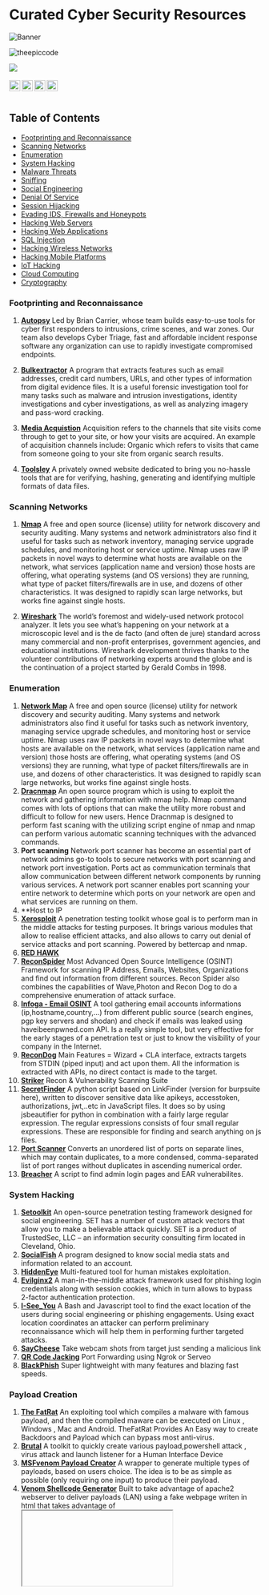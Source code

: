 # Curated Cyber Security Resources

![Banner](https://github.com/theepiccode/Curated-CyberSec-Resources/blob/main/Banner.png)
<p align="left"> <img src="https://komarev.com/ghpvc/?username=theepiccode&label=Views&color=blue&style=plastic" alt="theepiccode" /> </p>
<a href = "https://invite.theepiccode.com" align = "left">
<img src = "https://img.shields.io/badge/Discord-Join%20the%20Server-blue" /> 
</a>
<br>
<br>
<a href="https://twitter.com/theepiccode1">
  <img align="left" alt="theepiccode's Twitter" width="22px" src="https://cdn.jsdelivr.net/npm/simple-icons@v3/icons/twitter.svg" />
</a>
<a href="https://github.com/theepiccode">
  <img align="left" alt="theepiccode's Github" width="22px" src="https://cdn.jsdelivr.net/npm/simple-icons@v3/icons/github.svg" />
</a>
<a href="https://www.instagram.com/theepiccode/">
  <img align="left" alt="theepiccode's Instagram" width="22px" src="https://cdn.jsdelivr.net/npm/simple-icons@v3/icons/instagram.svg" />
</a>
<a href="https://www.youtube.com/theepiccode">
  <img align="left" alt="theepiccode's Youtube" width="22px" src="https://cdn.jsdelivr.net/npm/simple-icons@v3/icons/youtube.svg" />
</a>
<br>
<br>

## Table of Contents
- [Footprinting and Reconnaissance](#Footprinting-Reconnaissance)
- [Scanning Networks](#Scanning-Networks)
- [Enumeration](#Enumeration)
- [System Hacking](#System-Hacking)
- [Malware Threats](#Malware-Threats)
- [Sniffing](#Sniffing)
- [Social Engineering](#Social-Engineering)
- [Denial Of Service](#Denial-Of-Service)
- [Session Hijacking](#Session-Hijacking)
- [Evading IDS, Firewalls and Honeypots](#Evading-IDS)
- [Hacking Web Servers](#Hacking-Web-Servers)
- [Hacking Web Applications](#Hacking-Web-Applications)
- [SQL Injection](#SQL-Injection)
- [Hacking Wireless Networks](#Hacking-Wireless-Networks)
- [Hacking Mobile Platforms](#Hacking-Mobile-Platforms)
- [IoT Hacking](#IoT-Hacking)
- [Cloud Computing](#Cloud-Computing)
- [Cryptography](#Cryptography)

### Footprinting and Reconnaissance
1. [**Autopsy**](https://www.autopsy.com)
Led by Brian Carrier, whose team builds easy-to-use tools for cyber first responders to intrusions, crime scenes, and war zones. Our team also develops Cyber Triage, fast and affordable incident response software any organization can use to rapidly investigate compromised endpoints.

2. [**Bulkextractor**](https://github.com/simsong/bulk_extractor)
   A program that extracts features such as email addresses, credit card numbers, URLs, and other types of information from digital evidence files. It is a useful forensic investigation tool for many tasks such as malware and intrusion investigations, identity investigations and cyber investigations, as well as analyzing imagery and pass-word cracking. 

3. [**Media Acquistion**](https://guymager.sourceforge.io/)
   Acquisition refers to the channels that site visits come through to get to your site, or how your visits are acquired. An example of acquisition channels include:
  Organic which refers to visits that came from someone going to your site from organic search results.

4. [**Toolsley**](https://www.toolsley.com)
    A privately owned website dedicated to bring you no-hassle tools that are for verifying, hashing, generating and identifying multiple formats of data files.

### Scanning Networks
1. [**Nmap**](https://www.nmap.org)
    A free and open source (license) utility for network discovery and security auditing. Many systems and network administrators also find it useful for tasks such as network inventory, managing service upgrade schedules, and monitoring host or service uptime. Nmap uses raw IP packets in novel ways to determine what hosts are available on the network, what services (application name and version) those hosts are offering, what operating systems (and OS versions) they are running, what type of packet filters/firewalls are in use, and dozens of other characteristics. It was designed to rapidly scan large networks, but works fine against single hosts. 

2. [**Wireshark**](https://www.wireshark.org)
    The world’s foremost and widely-used network protocol analyzer. It lets you see what’s happening on your network at a microscopic level and is the de facto (and often de jure) standard across many commercial and non-profit enterprises, government agencies, and educational institutions. Wireshark development thrives thanks to the volunteer contributions of networking experts around the globe and is the continuation of a project started by Gerald Combs in 1998.

### Enumeration
1. [**Network Map**](https://github.com/nmap/nmap)
   A free and open source (license) utility for network discovery and security auditing. Many systems and network administrators also find it useful for tasks such as network inventory, managing service upgrade schedules, and monitoring host or service uptime. Nmap uses raw IP packets in novel ways to determine what hosts are available on the network, what services (application name and version) those hosts are offering, what operating systems (and OS versions) they are running, what type of packet filters/firewalls are in use, and dozens of other characteristics. It was designed to rapidly scan large networks, but works fine against single hosts.
2. [**Dracnmap**](https://github.com/Screetsec/Dracnmap)
   An open source program which is using to exploit the network and gathering information with nmap help. Nmap command comes with lots of options that can make the utility more robust and difficult to follow for new users. Hence Dracnmap is designed to perform fast scaning with the utilizing script engine of nmap and nmap can perform various automatic scanning techniques with the advanced commands.
3. **Port scanning**
   Network port scanner has become an essential part of network admins go-to tools to secure networks with port scanning and network port investigation. Ports act as communication terminals that allow communication between different network components by running various services. A network port scanner enables port scanning your entire network to determine which ports on your network are open and what services are running on them. 
4. **Host to IP 
5. [**Xerosploit**](https://github.com/LionSec/xerosploit)
   A penetration testing toolkit whose goal is to perform man in the middle attacks for testing purposes. It brings various modules that allow to realise efficient attacks, and also allows to carry out denial of service attacks and port scanning. Powered by bettercap and nmap.
6. [**RED HAWK**](https://github.com/Tuhinshubhra/RED_HAWK)
7. [**ReconSpider**](https://github.com/bhavsec/reconspider)
   Most Advanced Open Source Intelligence (OSINT) Framework for scanning IP Address, Emails, Websites, Organizations and find out information from different sources.
   Recon Spider also combines the capabilities of Wave,Photon and Recon Dog to do a comprehensive enumeration of attack surface.
8. [**Infoga - Email OSINT**](https://github.com/m4ll0k/Infoga)
   A tool gathering email accounts informations (ip,hostname,country,...) from different public source (search engines, pgp key servers and shodan) and check if emails was leaked using haveibeenpwned.com API. Is a really simple tool, but very effective for the early stages of a penetration test or just to know the visibility of your company in the Internet.
9. [**ReconDog**](https://github.com/s0md3v/ReconDog)
    Main Features = Wizard + CLA interface, extracts targets from STDIN (piped input) and act upon them. All the information is extracted with APIs, no direct contact is made to the target. 
10. [**Striker**](https://github.com/s0md3v/Striker)
    Recon & Vulnerability Scanning Suite
11. [**SecretFinder**](https://github.com/m4ll0k/SecretFinder)
    A python script based on LinkFinder (version for burpsuite here), written to discover sensitive data like apikeys, accesstoken, authorizations, jwt,..etc in JavaScript files. It does so by using jsbeautifier for python in combination with a fairly large regular expression. The regular expressions consists of four small regular expressions. These are responsible for finding and search anything on js files.    
12. [**Port Scanner**](https://github.com/bao7uo/PortRanger)
    Converts an unordered list of ports on separate lines, which may contain duplicates, to a more condensed, comma-separated list of port ranges without duplicates in ascending numerical order.
13. [**Breacher**](https://github.com/s0md3v/Breacher)
    A script to find admin login pages and EAR vulnerabilites.

### System Hacking
1. [**Setoolkit**](https://github.com/trustedsec/social-engineer-toolkit)
  An open-source penetration testing framework designed for social engineering. SET has a number of custom attack vectors that allow you to make a believable attack quickly. SET is a product of TrustedSec, LLC – an information security consulting firm located in Cleveland, Ohio.
2. [**SocialFish**](https://github.com/UndeadSec/SocialFish)
   A program designed to know social media stats and information related to an account.
3. [**HiddenEye**](https://github.com/Open-Security-Group-OSG/HiddenEyeReborn)
   Multi-featured tool for human mistakes exploitation.
4. [**Evilginx2**](https://github.com/kgretzky/evilginx2)
   A man-in-the-middle attack framework used for phishing login credentials along with session cookies, which in turn allows to bypass 2-factor authentication protection.
5. [**I-See_You**](https://github.com/Viralmaniar/I-See-You)
    A Bash and Javascript tool to find the exact location of the users during social engineering or phishing engagements. Using exact location coordinates an attacker can perform preliminary reconnaissance which will help them in performing further targeted attacks.
6. [**SayCheese**](https://github.com/hangetzzu/saycheese)
   Take webcam shots from target just sending a malicious link
7. [**QR Code Jacking**](https://github.com/cryptedwolf/ohmyqr)
   Port Forwarding using Ngrok or Serveo
8. [**BlackPhish**](https://github.com/iinc0gnit0/BlackPhish)
   Super lightweight with many features and blazing fast speeds.

### Payload Creation
1. [**The FatRat**](https://github.com/Screetsec/TheFatRat)
   An exploiting tool which compiles a malware with famous payload, and then the compiled maware can be executed on Linux , Windows , Mac and Android. TheFatRat Provides An Easy way to create Backdoors and Payload which can bypass most anti-virus.
2. [**Brutal**](https://github.com/Screetsec/Brutal)
   A toolkit to quickly create various payload,powershell attack , virus attack and launch listener for a Human Interface Device
3. [**MSFvenom Payload Creator**](https://github.com/g0tmi1k/msfpc)
   A wrapper to generate multiple types of payloads, based on users choice. The idea is to be as simple as possible (only requiring one input) to produce their payload.
4. [**Venom Shellcode Generator**](https://github.com/r00t-3xp10it/venom)
   Built to take advantage of apache2 webserver to deliver payloads (LAN)
   using a fake webpage writen in html that takes advantage of <iframe> <meta-http-equiv> or <form> tags to
   be hable to trigger payload downloads, the user just needs to send the link provided to target host.
5. [**Spycam**](https://github.com/thelinuxchoice/spycam)
   Another tool for spying through the victim's camera, for capturing pictures and videos. 
6. [**Mob-Droid**](https://github.com/kinghacker0/Mob-Droid)
   Helps you to generate metasploit payloads in easy way without typing long commands and save your time.
7. [**Enigma**](https://github.com/UndeadSec/Enigma)
   Multiplatform payload dropper.

### Sniffing

1. [**OpenVAS**](https://www.openvas.org)
   A full-featured vulnerability scanner. Its capabilities include unauthenticated testing, authenticated testing, various high level and low level Internet and industrial protocols, performance tuning for large-scale scans and a powerful internal programming language to implement any type of vulnerability test.
2. [**Nikto**](https://cirt.net/Nikto2)
   An Open Source (GPL) web server scanner which performs comprehensive tests against web servers for multiple items, including over 6700 potentially dangerous files/programs, checks for outdated versions of over 1250 servers, and version specific problems on over 270 servers.
3. [**Wapiti**](https://wapiti.sourceforge.io/)
   Allows you to audit the security of your websites or web applications. It performs "black-box" scans (it does not study the source code) of the web application by crawling the webpages of the deployed webapp, looking for scripts and forms where it can inject data. Once it gets the list of URLs, forms and their inputs, Wapiti acts like a fuzzer, injecting payloads to see if a script is vulnerable.
4. [**Metasploit**](https://www.metasploit.com/)
   Knowledge is power, especially when it’s shared. A collaboration between the open source community and Rapid7, Metasploit helps security teams do more than just verify vulnerabilities, manage security assessments, and improve security awareness; it empowers and arms defenders to always stay one step (or two) ahead of the game.
5. [**Maltego**](https://www.maltego.com/)
   An open source intelligence (OSINT) and graphical link analysis tool for gathering and connecting information for investigative tasks.
6. [**Canvas**](https://www.immunityinc.com/products/canvas/)
   Makes available hundreds of exploits, an automated exploitation system, and a comprehensive, reliable exploit development framework to penetration testers and security professionals worldwide. 
7. [**Sn1per**](https://github.com/1N3/Sn1per)
   An automated scanner that can be used during a penetration test to enumerate and scan for vulnerabilities. Sn1per Professional is Xero Security's premium reporting addon for Professional Penetration Testers, Bug Bounty Researchers and Corporate Security teams to manage large environments and pentest scopes.
8. [**Lazyrecon**](https://github.com/nahamsec/lazyrecon)
   A script written in Bash, it is intended to automate some tedious tasks of reconnaissance and information gathering. This tool allows you to gather some information that should help you identify what to do next and where to look.
9. [**Osmedeus**](https://github.com/j3ssie/Osmedeus)
   Allows you automated run the collection of awesome tools to reconnaissance and vulnerability scanning against the target.
10. [**Reconness**](https://github.com/reconness/reconness)
    With ReconNess you can put all your learning effort only on how to exploit the targets using one specific kind of vulnerability for example and at the same time you are sure that your #recon is good and organized.
11. [**IronWASP**](https://resources.infosecinstitute.com/ironwasp-part-1-2/)
    An open source tool used for web application vulnerability testing. It is designed in such a way that users having the right knowledge can create their own scanners using this as a framework. IronWASP is built using Python and Ruby and users having knowledge of them would be able to make full use of the platform. However, IronWASP provides with a lot of features are simple to understand.
    

### Social Engineering
1. [**Awesome Social Engineering**](https://github.com/v2-dev/awesome-social-engineering)
   A curated list of awesome social engineering resources, inspired by the awesome-* trend on GitHub.

### Denial Of Service
1. **SlowLoris**
   An HTTP Denial of Service attack that affects threaded servers.
2. [**Asyncrone | Multifunction SYN Flood DDoS Weapon**](https://github.com/fatihsnsy/aSYNcrone)
   A C language based, mulltifunction SYN Flood DDoS Weapon. Disable the destination system by sending a SYN packet intensively to the destination.
3. [**UFOnet**](https://github.com/epsylon/ufonet)
  A free software, P2P and cryptographic -disruptive toolkit- that allows to perform DoS and DDoS attacks; on the Layer 7 (APP/HTTP) through the exploitation of Open Redirect vectors on third-party websites to act as a botnet and on the Layer3 (Network) abusing the protocol.
4. [**GoldenEye**](https://github.com/jseidl/GoldenEye)
   GoldenEye is an HTTP DoS Test Tool.

### Session Hijacking
1. [**Debinject**](https://github.com/UndeadSec/Debinject)   
   Inject malicious code into .debs
2. [**Pixload**](https://github.com/chinarulezzz/pixload)
   Set of tools for hiding backdoors creating/injecting payload into images.

### Evading IDS, Firewalls and Honeypots
1. [**Bluetooth Honeypot**](https://github.com/andrewmichaelsmith/bluepot)
   A Bluetooth Honeypot written in Java, it runs on Linux. The system also allows monitoring of attacks via a graphical user interface that provides graphs, lists, a dashboard and further detailed analysis from log files.
2. [**Kippo**](https://github.com/desaster/kippo)
   Kippo is a medium interaction SSH honeypot designed to log brute force attacks and, most importantly, the entire shell interaction performed by the attacker.
3. [**MushMush**](http://mushmush.org)
   A non-profit organization registered in Sankt Pölten, Austria. The foundation is dedicated to the advancement and development of open source software.
4. [**Formidable Honeypot**](https://es.wordpress.org/plugins/formidable-honeypot/)
   The «honeypot» technique for SPAM protection is invisible to humans, and tricks robots into filling out an invisible form field. Then, if that invisible field has been filled, the form cannot be submitted. Easy, non-instrusive SPAM protection.
5. [**Elastic Honey**](https://github.com/jordan-wright/elastichoney)
   A Simple Elasticsearch Honeypot
6. [**Honey Thing**](https://github.com/omererdem/honeything)
   A honeypot for Internet of TR-069 things. It's designed to act as completely a modem/router that has RomPager embedded web server and supports TR-069 (CWMP) protocol.

### Hacking Web Servers

### Hacking Web Applications
1. [**Awesome Web Hacking**](https://github.com/infoslack/awesome-web-hacking)
   A collection of tools used for SQL Injections and hacking websites.

### SQL Injection
1. [**Sqlmap tool**](https://github.com/sqlmapproject/sqlmap)
   An open source penetration testing tool that automates the process of detecting and exploiting SQL injection flaws and taking over of database servers.
2. [**NoSqlMap**](https://github.com/codingo/NoSQLMap)
   An open source Python tool designed to audit for as well as automate injection attacks and exploit default configuration weaknesses in NoSQL databases and web applications using NoSQL in order to disclose or clone data from the database.
3. [**Damn Small SQLi Scanner**](https://github.com/stamparm/DSSS)
   A fully functional SQL injection vulnerability scanner (supporting GET and POST parameters) written in under 100 lines of code.
4. [**Explo**](https://github.com/telekom-security/explo)
   A simple tool to describe web security issues in a human and machine readable format. By defining a request/condition workflow, explo is able to exploit security issues without the need of writing a script. This allows to share complex vulnerabilities in a simple readable and executable format.
5. [**Blisqy**](https://github.com/JohnTroony/Blisqy)
   A tool to aid Web Security researchers to find Time-based Blind SQL injection on HTTP Headers and also exploitation of the same vulnerability.
6. [**Leviathan**](https://github.com/utkusen/leviathan)
   A mass audit toolkit which has wide range service discovery, brute force, SQL injection detection and running custom exploit capabilities. It consists open source tools such masscan, ncrack, dsss and gives you the flexibility of using them with a combination.
7. [**SQLScan**](https://github.com/Cvar1984/sqlscan)  
   Quick web scanner for find an sql inject point on a website.
   
### Hacking Wireless Networks

1. [**WiFi-Pumpkin**](https://github.com/P0cL4bs/wifipumpkin3)
   A powerful framework for rogue access point attack, written in Python, that allow and offer to security researchers, red teamers and reverse engineers to mount a wireless network to conduct a man-in-the-middle attack.
2. [**pixiewps**](https://github.com/wiire-a/pixiewps)
   A tool written in C used to bruteforce offline the WPS PIN exploiting the low or non-existing entropy of some software implementations, the so-called "pixie-dust attack" discovered by Dominique Bongard in summer 2014. It is meant for educational purposes only.
3. [**Bluetooth Honeypot GUI Framework**](https://github.com/andrewmichaelsmith/bluepot)
   The system allows monitoring of attacks via a graphical user interface that provides graphs, lists, a dashboard and further detailed analysis from log files.
4. [**Fluxion**](https://github.com/thehackingsage/Fluxion)
   It is a remake by Mr. SAGE with less bugs and more functionality. It's compatible with the latest release of Kali (rolling). 
5. [**Wifiphisher**](https://github.com/wifiphisher/wifiphisher)
   A rogue Access Point framework for conducting red team engagements or Wi-Fi security testing. Using Wifiphisher, penetration testers can easily achieve a man-in-the-middle position against wireless clients by performing targeted Wi-Fi association attacks.
6. [**Wifite**](https://github.com/derv82/wifite2)
   Designed to use all known methods for retrieving the password of a wireless access point (router). 
7. [**EvilTwin**](https://github.com/Z4nzu/fakeap)
   A script to perform Evil Twin Attack, by getting credentials using a Fake page and Fake Access Point
8. [**Fastssh**](https://github.com/Z4nzu/fastssh)
   A Shell Script to perform multi-threaded scan and brute force attack against SSH protocol using the most commonly credentials.

### Hacking Mobile Platforms
1. [**Keydroid**](https://github.com/F4dl0/keydroid)
   Android Keylogger + Reverse Shell.
2. [**MySMS**](https://github.com/papusingh2sms/mysms)
   Script that generates an Android App to hack SMS through WAN
3. [**Lockphish (Grab target LOCK PIN)**](https://github.com/JasonJerry/lockphish)
   The first tool (05/13/2020) for phishing attacks on the lock screen, designed to grab Windows credentials, Android PIN and iPhone Passcode using a https link.
4. [**DroidCam (Capture Image)**](https://github.com/kinghacker0/WishFish)
   Using WishFish tool you can generate different phishing links of wishing or custom sites which can grab victim's front camera pictures and also gives you information about target's IP Address. 
5. [**EvilApp (Hijack Session)**](https://github.com/Ro9ueAdmin/EvilApp)
   Script to generate Android App that can hijack autenticated sessions in cookies.
6. [**HatCloud(Bypass CloudFlare for IP)**](https://github.com/HatBashBR/HatCloud)
   It makes bypass in CloudFlare for discover real IP. This can be useful if you need test your server and website. Testing your protection against Ddos (Denial of Service) or Dos. CloudFlare is services and distributed domain name server services, sitting between the visitor and the Cloudflare user's hosting provider, acting as a reverse proxy for websites. Your network protects, speeds up and improves availability for a website or the mobile application with a DNS change.

### IoT Hacking
1. [**Vehicle Security**](https://github.com/jaredthecoder/awesome-vehicle-security)
  A curated list of awesome resources, books, hardware, software, applications, people to follow, and more cool stuff about vehicle security, car hacking, and tinkering with the functionality of your car.
  
### Cloud Computing

### Cryptography
1. [**Awesome Cryptography**](https://github.com/sobolevn/awesome-cryptography)
   A curated list of cryptography resources and links.
